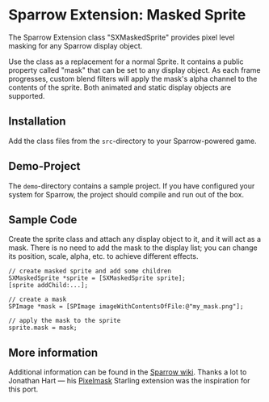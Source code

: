 Sparrow Extension: Masked Sprite
================================

The Sparrow Extension class "SXMaskedSprite" provides pixel level masking for any Sparrow display object.

Use the class as a replacement for a normal Sprite. It contains a public property called "mask" that can be set to any display object. As each frame progresses, custom blend filters will apply the mask's alpha channel to the contents of the sprite. Both animated and static display objects are supported.

Installation
------------

Add the class files from the `src`-directory to your Sparrow-powered game.

Demo-Project
------------

The `demo`-directory contains a sample project. If you have configured your system for Sparrow, the project should compile and run out of the box.

Sample Code
-----------

Create the sprite class and attach any display object to it, and it will act as a mask. There is no need to add the mask to the display list; you can change its position, scale, alpha, etc. to achieve different effects.

    // create masked sprite and add some children
    SXMaskedSprite *sprite = [SXMaskedSprite sprite];
    [sprite addChild:...];

    // create a mask
    SPImage *mask = [SPImage imageWithContentsOfFile:@"my_mask.png"];

    // apply the mask to the sprite
    sprite.mask = mask;

More information
----------------

Additional information can be found in the [Sparrow wiki][1].
Thanks a lot to Jonathan Hart — his [Pixelmask][2] Starling extension was the inspiration for this port.

[1]: http://wiki.sparrow-framework.org/extensions/masked_sprite
[2]: http://wiki.starling-framework.org/extensions/pixelmask